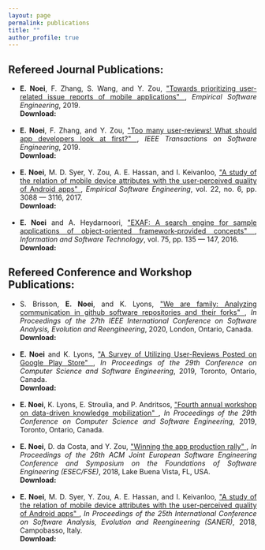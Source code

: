 ```yaml
---
layout: page
permalink: publications
title: ""
author_profile: true
---
```




<p>
<h2>Refereed Journal Publications:</h2>
    <ul style="text-align:justify">
        <li><b>E. Noei</b>, F. Zhang, S. Wang, and Y. Zou, <a target="_blank" href="http://dx.doi.org/10.1007/s10664-019-09684-y">"Towards prioritizing user-related issue reports of mobile applications" <i style="font-size: 10px; color:darkgrey;" class="fas fa-external-link-alt"></i></a>, <i>Empirical Software Engineering</i>, 2019.
        <br/>
        <b>Download: <a target="_top" style="font-size: 32px; color:maroon;" href="http://post.queensu.ca/~zouy/files/EMSE-2018-noei.pdf"><i class="far fa-file-pdf"></i></a> <a style="font-size: 32px; color:maroon;" href="./papers/noei2019prioritizing-presentation.pdf"> <i class="far fa-file-powerpoint"></i></a></b></li>
        <br/>
        <li><b>E. Noei</b>, F. Zhang, and Y. Zou, <a target="_blank" href="http://dx.doi.org/10.1109/TSE.2019.2893171">"Too many user-reviews! What should app developers look at first?" <i style="font-size: 10px; color:darkgrey;" class="fas fa-external-link-alt"></i></a>, <i>IEEE Transactions on Software Engineering</i>, 2019.
        <br/>
        <b>Download: <a target="_top" style="font-size: 32px; color:maroon;" href="./papers/noei2019keytopics.pdf"> <i class="far fa-file-pdf"></i></a></b></li>
        <br/>
        <li><b>E. Noei</b>, M. D. Syer, Y. Zou, A. E. Hassan, and I. Keivanloo, <a target="_blank" href="http://dx.doi.org/10.1007/s10664-017-9507-3">"A study of the relation of mobile device attributes with the user-perceived quality of Android apps" <i style="font-size: 10px; color:darkgrey;" class="fas fa-external-link-alt"></i></a>, <i>Empirical Software Engineering</i>, vol. 22, no. 6, pp. 3088 &mdash; 3116, 2017.
        <br/>
        <b>Download: <a style="font-size: 32px; color:maroon;" href="http://sail.cs.queensu.ca/Downloads/EMSE2017_AStudyOfTheRelationOfMobileDeviceAttributesWithTheUser-perceivedQualityOfAndroidApps.pdf"> <i class="far fa-file-pdf"></i></a></b></li>			
        <br/>
        <li><b>E. Noei</b> and A. Heydarnoori, <a target="_blank" href="http://dx.doi.org/10.1016/j.infsof.2016.03.007">"EXAF: A search engine for sample applications of object-oriented framework-provided concepts" <i style="font-size: 10px; color:darkgrey;" class="fas fa-external-link-alt"></i></a>, <i> Information and Software Technology</i>, vol. 75, pp. 135 &mdash; 147, 2016.
        <br/>
        <b>Download: <a target="_top" style="font-size: 32px; color:maroon;" href="./papers/noei2016EXAF.pdf"> <i class="far fa-file-pdf"></i></a></b></li>
    </ul>
</p>

<p>
<h2>Refereed Conference and Workshop Publications:</h2>
    <ul style="text-align:justify">		
        <li>S. Brisson, <b>E. Noei</b>, and K. Lyons, <a target="_blank" href="#">"We are family: Analyzing communication in github software repositories and their forks" <i style="font-size: 10px; color:darkgrey;" class="fas fa-external-link-alt"></i></a>, <i>In Proceedings of the 27th IEEE International Conference on Software Analysis, Evolution and Reengineering</i>, 2020, London, Ontario, Canada.
        <br/>
        <b>Download: <a target="_top" style="font-size: 32px; color:maroon;" href="./papers/brisson2019family.pdf"> <i class="far fa-file-pdf"></i></a></b></li>
        <br/>
        <li><b>E. Noei</b> and K. Lyons, <a target="_blank" href="https://dl.acm.org/citation.cfm?id=3370278">"A Survey of Utilizing User-Reviews Posted on Google Play Store" <i style="font-size: 10px; color:darkgrey;" class="fas fa-external-link-alt"></i></a>, <i>In Proceedings of the 29th Conference on Computer Science and Software Engineering</i>, 2019, Toronto, Ontario, Canada.
        <br/>
        <b>Download: <a target="_top" style="font-size: 32px; color:maroon;" href="./papers/noei2019utilizing.pdf"> <i class="far fa-file-pdf"></i></a> <a style="font-size: 32px; color:maroon;" href="./papers/noei2019utilizing-presentation.pdf"> <i class="far fa-file-powerpoint"></i></a></b></li>
        <br/>
        <li><b>E. Noei</b>, K. Lyons, E. Stroulia, and P. Andritsos, <a target="_blank" href="https://dl.acm.org/citation.cfm?id=3370325">"Fourth annual workshop on data-driven knowledge mobilization" <i style="font-size: 10px; color:darkgrey;" class="fas fa-external-link-alt"></i></a>, <i>In Proceedings of the 29th Conference on Computer Science and Software Engineering</i>, 2019, Toronto, Ontario, Canada.</li>
        <br/>
        <li><b>E. Noei</b>, D. da Costa, and Y. Zou, <a target="_blank" href="http://dx.doi.org/10.1145/3236024.3236044">"Winning the app production rally" <i style="font-size: 10px; color:darkgrey;" class="fas fa-external-link-alt"></i></a>, <i>In Proceedings of the 26th ACM Joint European Software Engineering Conference and Symposium on the Foundations of Software Engineering (ESEC/FSE)</i>, 2018, Lake Buena Vista, FL, USA.
        <br/>
        <b>Download: <a style="font-size: 32px; color:maroon;" href="http://post.queensu.ca/~zouy/files/fse2018.pdf"> <i class="far fa-file-pdf"></i></a> <a style="font-size: 32px; color:maroon;" href="./papers/noei2018winning-presentation.pdf"> <i class="far fa-file-powerpoint"></i></a></b></li>	
        <br/>
        <li><b>E. Noei</b>, M. D. Syer, Y. Zou, A. E. Hassan, and I. Keivanloo, <a target="_blank" href="http://dx.doi.org/10.1109/SANER.2018.8330235">"A study of the relation of mobile device attributes with the user-perceived quality of Android apps" <i style="font-size: 10px; color:darkgrey;" class="fas fa-external-link-alt"></i></a>, <i>In Proceedings of the 25th International Conference on Software Analysis, Evolution and Reengineering (SANER)</i>, 2018,  Campobasso, Italy.
        <br/>
        <b>Download: <a style="font-size: 32px; color:maroon;" href="./papers/noei2018device-presentation.pdf"> <i class="far fa-file-powerpoint"></i></a></b></li>
    </ul>
</p>